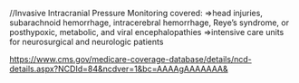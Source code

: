 //Invasive Intracranial Pressure Monitoring
covered:
=>head injuries, subarachnoid hemorrhage, intracerebral hemorrhage, Reye’s syndrome, or posthypoxic, metabolic, and viral encephalopathies
=>intensive care units for neurosurgical and neurologic patients

https://www.cms.gov/medicare-coverage-database/details/ncd-details.aspx?NCDId=84&ncdver=1&bc=AAAAgAAAAAAA&
